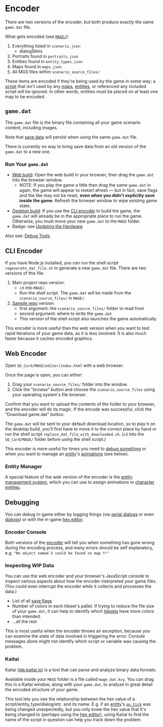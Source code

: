 # Encoder

There are two versions of the encoder, but both produce exactly the same `game.dat` file.

What gets encoded (see [`MAGE/`](what_youll_need#mage)):

1. Everything listed in `scenario.json`:
	- dialogSkins
2. Portraits found in `portraits.json`
3. Entities found in `entity_types.json`
4. Maps found in `maps.json`
5. All MGS files within `scenario_source_files/`

These items are encoded if they're being used by the game in some way; a [script](scripts) that isn't used by any [maps](maps), [entities](entities), or referenced any included script will be ignored. In other words, entities must be placed on at least one map to be encoded.

## `game.dat`

The `game.dat` file is the binary file containing all your game scenario content, including images.

Note that [save data](state#save-data) will persist when using the same `game.dat` file.

There is currently no way to bring save data from an old version of the `game.dat` to a new one.

### Run Your `game.dat`

- [Web build](what_youll_need#web-build): Open the web build in your browser, then drag the `game.dat` into the browser window.
	- NOTE: If you play the game a little then drag the same `game.dat` in again, the game will appear to restart afresh — but in fact, save flags and the like may not be reset, **even when you didn't explicitly save inside the game**. Refresh the browser window to wipe existing game state.
- [Desktop build](what_youll_need#desktop-build): If you use the [CLI encoder](#cli-encoder) to build the game, the `game.dat` will already be in the appropriate place to run the game. Otherwise, you must move your new `game.dat` to the `MAGE` folder.
- Badge: see [Updating the Hardware](updating_the_hardware)

Also see: [Debug Tools](debug_tools)

## CLI Encoder

If you have Node.js installed, you can run the shell script `regenerate_dat_file.sh` to generate a new `game.dat` file. There are two versions of this file:

1. Main project repo version:
	- `cd` into `MAGE/`.
	- Run the shell script. The `game.dat` will be made from the `scenario_source_files/` in `MAGE/`.
2. [Sample repo](mge_vm) version:
	- first argument: the `scenario_source_files/` folder to read from
	- second argument: where to write the `game.dat`
	- This version of the shell script also launches the game automatically.

This encoder is more useful than the web version when you want to test rapid iterations of your game data, as it is less involved. It is also much faster because it caches encoded graphics.

## Web Encoder

Open `SD_Card/MAGE/editor/index.html` with a web browser.

Once the page is open, you can either:

1. Drag your `scenario_source_files/` folder into the window.
2. Click the "browse" button and choose the `scenario_source_files` using your operating system's file browser.

Confirm that you want to upload the contents of the folder to your browser, and the encoder will do its magic. If the encode was successful, click the "Download game.dat" button.

The `game.dat` will be sent to your default download location, so to play it on the desktop build, you'll first have to move it to the correct place by hand or run the shell script `replace_dat_file_with_downloaded.sh`. (`cd` into the `SD_Card/MAGE/` folder before using the shell script.)

This encoder is more useful for times you need to [debug something](debug_tools) or when you want to manage an [entity](entities)'s [animations](animations) (see below).

### Entity Manager

A special feature of the web version of the encoder is the [entity management system](entity_management_system), which you can use to assign animations to [character entities](entity_types#character-entities).

## Debugging

You can debug in-game either by logging things (via [serial dialogs](serial_dialogs) or even [dialogs](dialogs)) or with the in-game [hex editor](hex_editor).

### Encoder Console

Both versions of the [encoder](encoder) will tell you when something has gone wrong during the encoding process, and many errors should be self explanatory, e.g. `"No object named X could be found on map Y!"`

### Inspecting WIP Data

You can use the web encoder and your browser's JavaScript console to inspect various aspects about how the encoder interpreted your game files. (You could even interrupt the encoder *while* it collects and processes the data.)

- List of all [save flags](state#save-flags)
- Number of colors in each tileset's pallet. If trying to reduce the file size of your `game.dat`, it can help to identify which [tilesets](tilesets) have more colors than intended.
- …all the rest

This is most useful when the encoder throws an exception, because you can examine the state of data involved in triggering the error. Console messages alone might not identify which script or variable was causing the problem.

### Kaitai

Kaitai ([ide.kaitai.io](https://ide.kaitai.io)) is a tool that can parse and analyze binary data formats.

Available inside your `MAGE` folder is a file called `mage_dat.ksy`. You can drag this in a Kaitai window, along with your `game.dat`, to analyze in great detail the encoded structure of your game.

This tool lets you see the relationship between the hex value of a script/entity_type/dialog/etc. and its name. E.g. if an [entity](entities)'s [`on_tick`](scripts#on_tick) was being changed unexpectedly, but you only knew the hex value that it's being changed to (perhaps using the [hex editor](hex_editor)), using Kaitai to find the name of the script in question can help you track down the problem.
